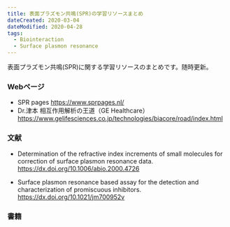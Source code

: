 ```yaml
---
title: 表面プラズモン共鳴(SPR)の学習リソースまとめ
dateCreated: 2020-03-04
dateModified: 2020-04-28
tags:
  - Biointeraction
  - Surface plasmon resonance
---
```


表面プラズモン共鳴(SPR)に関する学習リソースのまとめです。随時更新。


### Webページ

- SPR pages https://www.sprpages.nl/
- Dr.津本 相互作用解析の王道（GE Healthcare）https://www.gelifesciences.co.jp/technologies/biacore/road/index.html


### 文献

- Determination of the refractive index increments of small molecules for correction of surface plasmon resonance data. https://dx.doi.org/10.1006/abio.2000.4726

- Surface plasmon resonance based assay for the detection and characterization of promiscuous inhibitors. https://dx.doi.org/10.1021/jm700952v


### 書籍
